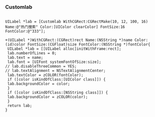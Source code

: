 ### Customlab
<code>
UILabel *lab = [Customlab WithCGRect:CGRectMake(10, 12, 100, 16) Name:@"热门搜索" Color:[UIColor clearColor] FontSize:16 FontColor:@"333"];
</code>

<code>
+(UILabel *)WithCGRect:(CGRect)rect Name:(NSString *)name Color:(id)color FontSize:(CGFloat)size FontColor:(NSString *)fontColor{
 UILabel *lab = [[UILabel alloc]initWithFrame:rect];
 lab.numberOfLines = 0;
 lab.text = name;
 lab.font = [UIFont systemFontOfSize:size];
// lab.disableThreeCommon = YES;
// lab.textAlignment = NSTextAlignmentCenter;
 lab.textColor = zCOLOR(fontColor);
 if ([color isKindOfClass:[UIColor class]]) {
 lab.backgroundColor = color;
 }
 if ([color isKindOfClass:[NSString class]]) {
 lab.backgroundColor = zCOLOR(color);
 }
 return lab;
}
</code>



